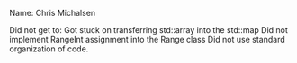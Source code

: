 Name: Chris Michalsen


Did not get to:
Got stuck on transferring std::array into the std::map
Did not implement RangeInt assignment into the Range class
Did not use standard organization of code.